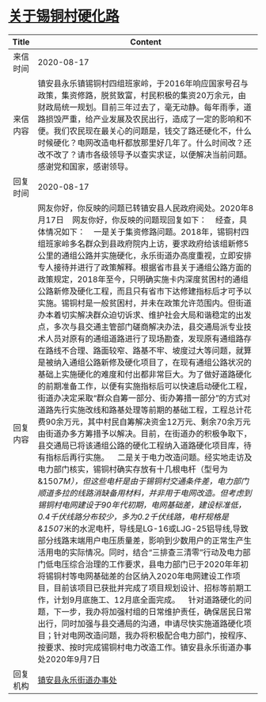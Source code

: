 # <a href="http://www.shangluo.gov.cn/zmhd/ldxxxx.jsp?urltype=leadermail.LeaderMailContentUrl&wbtreeid=1112&leadermailid=6329">关于锡铜村硬化路</a>
|Title|Content|
|:---:|---|
|来信时间|2020-08-17|
|来信内容|镇安县永乐镇锡铜村四组班家岭，于2016年响应国家号召与政策，集资修路，脱贫致富，村民积极的集资20万余元，由财政局统一规划。目前三年过去了，毫无动静。每年雨季，道路损毁严重，给产业发展及农民出行，造成了一定的影响和不便。我们农民现在最关心的问题是，钱交了路还硬化不，什么时候硬化？电网改造电杆都放那里好几年了。什么时间改？还改不改了？请市各级领导予以查实求证，以便解决当前问题。感谢党和国家，感谢领导。|
|回复时间|2020-08-17|
|回复内容|网友你好，你反映的问题已转镇安县人民政府阅处。2020年8月17日    网友你好，你反映的问题现回复如下：    经查，具体情况如下：    一是关于集资修路问题。2018年，锡铜村四组班家岭多名群众到县政府院内上访，要求政府给该组新修5公里的通组公路并实施硬化，永乐街道办高度重视，立即安排专人接待并进行了政策解释。根据省市县关于通组公路方面的政策规定，2018年至今，只明确实施卡内深度贫困村的通组公路新修及硬化工程，而且只有省市下达修建指标后才可予以实施。锡铜村是一般贫困村，并未在政策允许范围内。但街道办本着切实解决群众迫切诉求、维护社会大局和谐稳定的出发点，多次与县交通主管部门磋商解决办法，县交通局派专业技术人员对原有的通组道路进行了现场勘查，发现原有通组路存在路线不合理、路面较窄、路基不牢、坡度过大等问题，就算是被纳入通组公路新修及硬化项目了，在现有通组公路状况的基础上实施硬化的难度和付出都非常巨大。为了做好道路硬化的前期准备工作，以便有实施指标后可以快速启动硬化工程，街道办决定采取“群众自筹一部分、街办筹措一部分”的方式对道路先行实施改线和路基处理等前期的基础工程，工程总计花费90余万元，其中村民自筹解决资金12万元、剩余70余万元由街道办多方筹措予以解决。目前，在街道办的积极争取下，县交通局已将该通组公路的硬化工程纳入道路硬化项目库，待有指标后再行实施。    二是关于电力改造问题。经实地走访及电力部门核实，锡铜村确实存放有十几根电杆（型号为&150*7M），但这些电杆是由于锡铜村交通条件差，电力部门顺道多拉的线路消缺备用材料，并非用于电网改造。但考虑到锡铜村电网建设于90年代初期，电网基础差，建设标准低，0.4千伏线路分布较少，多为0.2千伏线路，电杆规格是&150*7米的水泥电杆，导线是LG-16或LJG-25铝导线,导致部分线路末端用户电压质量差，影响到少数用户的正常生产生活用电的实际情况。同时，结合“三排查三清零”行动及电力部门低电压综合治理的工作要求，县电力部门已于2020年年初将锡铜村等电网基础差的台区纳入2020年电网建设工作项目，目前该项目已获批并完成了项目规划设计、招标等前期工作，计划9月底施工、12月底全面完成。    针对道路硬化的问题，下一步，我办将加强村组的日常维护责任，确保居民日常出行，同时加强与县交通局的沟通，申请尽快实施道路硬化项目；针对电网改造问题，我办将积极配合电力部门，按程序、按要求、按时完成锡铜村电力改造工作。镇安县永乐街道办事处2020年9月7日|
|回复机构|<a href="../../categories/agencies/镇安县永乐街道办事处.md">镇安县永乐街道办事处</a>|
